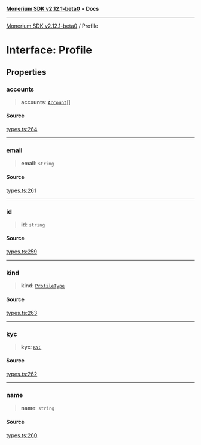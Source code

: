 [**Monerium SDK v2.12.1-beta0**](../README.md) • **Docs**

---

[Monerium SDK v2.12.1-beta0](../README.md) / Profile

# Interface: Profile

## Properties

### accounts

> **accounts**: [`Account`](Account.md)[]

#### Source

[types.ts:264](https://github.com/monerium/js-monorepo/blob/5652214d02f5add3c0253df8e24a10c8f67836ad/packages/sdk/src/types.ts#L264)

---

### email

> **email**: `string`

#### Source

[types.ts:261](https://github.com/monerium/js-monorepo/blob/5652214d02f5add3c0253df8e24a10c8f67836ad/packages/sdk/src/types.ts#L261)

---

### id

> **id**: `string`

#### Source

[types.ts:259](https://github.com/monerium/js-monorepo/blob/5652214d02f5add3c0253df8e24a10c8f67836ad/packages/sdk/src/types.ts#L259)

---

### kind

> **kind**: [`ProfileType`](../enumerations/ProfileType.md)

#### Source

[types.ts:263](https://github.com/monerium/js-monorepo/blob/5652214d02f5add3c0253df8e24a10c8f67836ad/packages/sdk/src/types.ts#L263)

---

### kyc

> **kyc**: [`KYC`](KYC.md)

#### Source

[types.ts:262](https://github.com/monerium/js-monorepo/blob/5652214d02f5add3c0253df8e24a10c8f67836ad/packages/sdk/src/types.ts#L262)

---

### name

> **name**: `string`

#### Source

[types.ts:260](https://github.com/monerium/js-monorepo/blob/5652214d02f5add3c0253df8e24a10c8f67836ad/packages/sdk/src/types.ts#L260)
